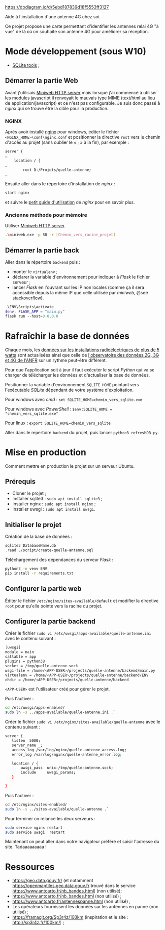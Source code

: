 https://dbdiagram.io/d/5ebd187839d18f5553ff3127

Aide à l'installation d'une antenne 4G chez soi.

Ce projet propose une carte permettant d'identifier les antennes relai 4G "à vue" de là où on souhaite son antenne 4G pour améliorer sa réception.

# Mode développement (sous W10)
- [SQLite tools](https://www.sqlite.org/download.html) ;

## Démarrer la partie Web
Avant j'utilisais [Miniweb HTTP server](https://sourceforge.net/projects/miniweb/) mais lorsque j'ai commencé à utiliser les modules javascript il renvoyait le mauvais type MIME (text/html au lieu de application/javascript) et ce n'est pas configurable. Je suis donc passé à *nginx* qui se trouve être la cible pour la production.

### NGINX
Aprés avoir installé [nginx](http://nginx.org/en/download.html) pour windows, éditer le fichier `<NGINX_HOME>\conf\nginx.conf` et positionner la directive `root` vers le chemin d'accès au projet (sans oublier le « ; » à la fin), par exemple :

```bash
server {
…
    location / {
…
        root D:/Projets/quelle-antenne;
…
```

Ensuite aller dans le répertoire d'installation de *nginx* :

```bash
start nginx
```

et suivre le [petit guide d'utilisation](http://nginx.org/en/docs/windows.html) de *nginx* pour en savoir plus.

### Ancienne méthode pour mémoire
Utiliser [Miniweb HTTP server](https://sourceforge.net/projects/miniweb/) 

```bash
.\miniweb.exe -p 80 -r [Chemin_vers_racine_projet]
```

## Démarrer la partie back
Aller dans le répertoire `backend` puis :
- monter le `virtualenv` ;
- déclarer la variable d'environnement pour indiquer à *Flask* le fichier serveur ;
- lancer *Flask* en l'ouvrant sur les IP non locales (comme ça il sera accessible depuis la même IP que celle utilisée par *miniweb*, @see [stackoverflow](https://stackoverflow.com/questions/7023052/configure-flask-dev-server-to-be-visible-across-the-network)).

```powershell
.\ENV\Scripts\activate
$env: FLASK_APP = "main.py"
flask run --host=0.0.0.0
```

# Rafraîchir la base de données
Chaque mois, les [données sur les installations radioélectriques de plus de 5 watts](https://www.data.gouv.fr/en/datasets/donnees-sur-les-installations-radioelectriques-de-plus-de-5-watts-1/) sont actualisées ainsi que celle de [l'observatoire des données 2G, 3G et 4G de l'ANFR](https://data.anfr.fr/explore/dataset/observatoire_2g_3g_4g/export/) sur un rythme peut-être différent.

Pour que l'application soit à jour il faut exécuter le script *Python* qui va se charger de télécharger les données et d'actualiser la base de données.


Positionner la variable d'environnement `SQLITE_HOME` pointant vers l'exécutable *SQLite* dépendant de votre système d'exploitation.

Pour windows avec *cmd* : `set SQLITE_HOME=chemin_vers_sqlite.exe`

Pour windows avec *PowerShell* : `$env:SQLITE_HOME = "chemin_vers_sqlite.exe"`

Pour linux : `export SQLITE_HOME=chemin_vers_sqlite`

Aller dans le repertoire `backend` du projet, puis lancer `python3 refreshDB.py`.

# Mise en production
Comment mettre en production le projet sur un serveur Ubuntu.

## Prérequis
 - Cloner le projet ;
 - Installer sqlite3 : `sudo apt install sqlite3` ;
 - Installer nginx : `sudo apt install nginx` ;
 - Installer uwsgi : `sudo apt install uwsgi`.

## Initialiser le projet
Création de la base de données :

```bash
sqlite3 DatabaseName.db
.read ./script/create-quelle-antenne.sql
```

Téléchargement des dépendances du serveur *Flask* :

```bash
python3 -m venv ENV
pip install -r requirements.txt
```
## Configurer la partie web
Éditer le fichier `/etc/nginx/sites-available/default` et modifier la directive `root` pour qu'elle pointe vers la racine du projet.

## Configurer la partie backend
Créer le fichier `sudo vi /etc/uwsgi/apps-available/quelle-antenne.ini` avec le contenu suivant :

```bash
[uwsgi]
module = main
callable = app
plugins = python38
socket = /tmp/quelle-antenne.sock
wsgi-file = /home/<APP-USER>/projects/quelle-antenne/backend/main.py
virtualenv = /home/<APP-USER>/projects/quelle-antenne/backend/ENV
chdir = /home/<APP-USER>/projects/quelle-antenne/backend
```

`<APP-USER>` est l'utilisateur créé pour gérer le projet.

Puis l'activer :

```bash
cd /etc/uwsgi/apps-enabled/
sudo ln -s ../apps-available/quelle-antenne.ini .`
```

Créer le fichier `sudo vi /etc/nginx/sites-available/quelle-antenne` avec le contenu suivant :
 ```bash
 server {
    listen  5000;
    server_name _;
    access_log /var/log/nginx/quelle-antenne_access.log;
    error_log /var/log/nginx/quelle-antenne_error.log;

    location / {
        uwsgi_pass  unix:/tmp/quelle-antenne.sock;
        include     uwsgi_params;
    }

}
 ```

 Puis l'activer :

```bash
cd /etc/nginx/sites-enabled/
sudo ln -s ../sites-available/quelle-antenne .`
```

Pour terminer on relance les deux serveurs :

```bash
sudo service nginx restart
sudo service uwsgi  restart
```

Maintenant on peut aller dans notre navigateur préféré et saisir l'adresse du site. Tadaaaaaaaaa !



# Ressources
 * https://geo.data.gouv.fr/ (et notamment https://openmaptiles.geo.data.gouv.fr trouvé dans le service https://www.antcarto.fr/nb_bandes.html) (non utilisé);
 * https://www.antcarto.fr/nb_bandes.html (non utilisé) ;
 * https://www.antcarto.fr/antennespanne.html (non utilisé) ;
 * Les opérateurs fournissent les données sur les antennes en panne (non utilisé) ;
 * https://framagit.org/Sp3r4z/100km (inspiration et le site : http://sp3r4z.fr/100km/) ;